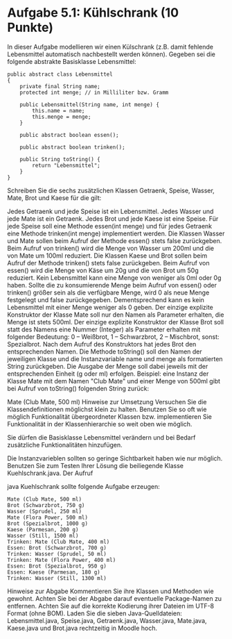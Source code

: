 # Aufgabe 5.1: Kühlschrank (10 Punkte)
In dieser Aufgabe modellieren wir einen Külschrank (z.B. damit fehlende Lebensmittel automatisch nachbestellt werden können). Gegeben sei die folgende abstrakte Basisklasse Lebensmittel:
```
public abstract class Lebensmittel 
{
    private final String name;
    protected int menge; // in Milliliter bzw. Gramm

    public Lebensmittel(String name, int menge) {
        this.name = name;
        this.menge = menge;
    }

    public abstract boolean essen();

    public abstract boolean trinken();

    public String toString() {
        return "Lebensmittel";
    }
}
```
Schreiben Sie die sechs zusätzlichen Klassen Getraenk, Speise, Wasser, Mate, Brot und Kaese für die gilt:

Jedes Getraenk und jede Speise ist ein Lebensmittel.
Jedes Wasser und jede Mate ist ein Getraenk.
Jedes Brot und jede Kaese ist eine Speise.
Für jede Speise soll eine Methode essen(int menge) und für jedes Getraenk eine Methode trinken(int menge) implementiert werden.
Die Klassen Wasser und Mate sollen beim Aufruf der Methode essen() stets false zurückgeben. Beim Aufruf von trinken() wird die Menge von Wasser um 200ml und die von Mate um 100ml reduziert.
Die Klassen Kaese und Brot sollen beim Aufruf der Methode trinken() stets false zurückgeben. Beim Aufruf von essen() wird die Menge von Käse um 20g und die von Brot um 50g reduziert.
Kein Lebensmittel kann eine Menge von weniger als 0ml oder 0g haben. Sollte die zu konsumierende Menge beim Aufruf von essen() oder trinken() größer sein als die verfügbare Menge, wird 0 als neue Menge festgelegt und false zurückgegeben. Dementsprechend kann es kein Lebensmittel mit einer Menge weniger als 0 geben.
Der einzige explizite Konstruktor der Klasse Mate soll nur den Namen als Parameter erhalten, die Menge ist stets 500ml.
Der einzige explizite Konstruktor der Klasse Brot soll statt des Namens eine Nummer (Integer) als Parameter erhalten mit folgender Bedeutung:
0 – Weißbrot,
1 – Schwarzbrot,
2 – Mischbrot,
sonst: Spezialbrot. Nach dem Aufruf des Konstruktors hat jedes Brot den entsprechenden Namen.
Die Methode toString() soll den Namen der jeweiligen Klasse und die Instanzvariable name und menge als formatierten String zurückgeben. Die Ausgabe der Menge soll dabei jeweils mit der entsprechenden Einheit (g oder ml) erfolgen. Beispiel: eine Instanz der Klasse Mate mit dem Namen "Club Mate" und einer Menge von 500ml gibt bei Aufruf von toString() folgenden String zurück:

Mate (Club Mate, 500 ml)
Hinweise zur Umsetzung
Versuchen Sie die Klassendefinitionen möglichst klein zu halten.
Benutzen Sie so oft wie möglich Funktionalität übergeordneter Klassen bzw. implementieren Sie Funktionalität in der Klassenhierarchie so weit oben wie möglich.

Sie dürfen die Basisklasse Lebensmittel verändern und bei Bedarf zusätzliche Funktionalitäten hinzufügen.

Die Instanzvarieblen sollten so geringe Sichtbarkeit haben wie nur möglich.
Benutzen Sie zum Testen Ihrer Lösung die beiliegende Klasse Kuehlschrank.java. Der Aufruf

java Kuehlschrank
sollte folgende Aufgabe erzeugen:
```
Mate (Club Mate, 500 ml)
Brot (Schwarzbrot, 750 g)
Wasser (Sprudel, 250 ml)
Mate (Flora Power, 500 ml)
Brot (Spezialbrot, 1000 g)
Kaese (Parmesan, 200 g)
Wasser (Still, 1500 ml)
Trinken: Mate (Club Mate, 400 ml)
Essen: Brot (Schwarzbrot, 700 g)
Trinken: Wasser (Sprudel, 50 ml)
Trinken: Mate (Flora Power, 400 ml)
Essen: Brot (Spezialbrot, 950 g)
Essen: Kaese (Parmesan, 180 g)
Trinken: Wasser (Still, 1300 ml)
```

Hinweise zur Abgabe
Kommentieren Sie ihre Klassen und Methoden wie gewohnt.
Achten Sie bei der Abgabe darauf eventuelle Package-Namen zu entfernen.
Achten Sie auf die korrekte Kodierung ihrer Dateien im UTF-8 Format (ohne BOM).
Laden Sie die sieben Java-Quelldateien:
Lebensmittel.java,
Speise.java,
Getraenk.java,
Wasser.java,
Mate.java,
Kaese.java und
Brot.java rechtzeitig in Moodle hoch.